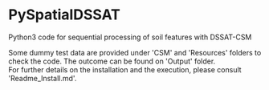# PySpatialDSSAT
Python3 code for sequential processing of soil features with DSSAT-CSM 


Some dummy test data are provided under 'CSM' and 'Resources' folders 
to check the code. The outcome can be found on 'Output' folder.  
For further details on the installation and the execution, please consult 'Readme_Install.md'.


